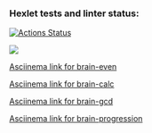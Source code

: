 ### Hexlet tests and linter status:
[![Actions Status](https://github.com/pxfrmd/php-project-45/actions/workflows/hexlet-check.yml/badge.svg)](https://github.com/pxfrmd/php-project-45/actions)

<a href="https://codeclimate.com/github/pxfrmd/php-project-45/maintainability"><img src="https://api.codeclimate.com/v1/badges/752bf0c64e57267626ad/maintainability" /></a>

<a href="https://asciinema.org/a/PoCVoCvz2OJQj70eTrHAUz6Js">Asciinema link for brain-even</a>

<a href="https://asciinema.org/a/dx97Rtzb88Dllnfo4JAbXKRma">Asciinema link for brain-calc</a>

<a href="https://asciinema.org/a/IkY5AxlXhMPHTp0WYDJkOGZWT">Asciinema link for brain-gcd</a>

<a href="https://asciinema.org/a/xzB67cXPg2e4bpZcy2ZaXAeft">Asciinema link for brain-progression</a>



